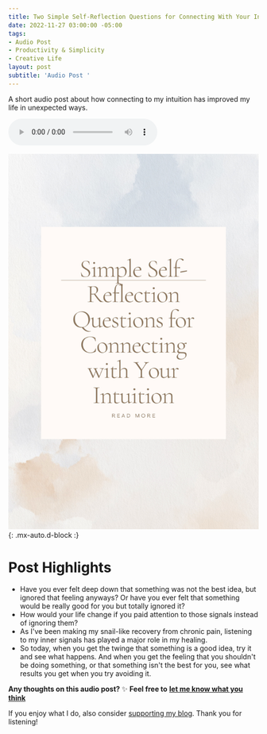 ```yaml
---
title: Two Simple Self-Reflection Questions for Connecting With Your Intuition
date: 2022-11-27 03:00:00 -05:00
tags:
- Audio Post
- Productivity & Simplicity
- Creative Life
layout: post
subtitle: 'Audio Post '
---
```


A short audio post about how connecting to my intuition has improved my life in unexpected ways.

<audio controls>
<source src="/uploads/two-self-reflection-questions-for-connecting-with-intuition.mp3">
Your browser does not support the audio element.
</audio>

![intuition self-discovery self-reflection highly sensitive person ](/uploads/two-simple-self-reflection-questions-connecting-with-intuition.png "Two simple self reflection questions for connecting with your intuition"){: .mx-auto.d-block :}

# Post Highlights

* Have you ever felt deep down that something was not the best idea, but ignored that feeling anyways? Or have you ever felt that something would be really good for you but totally ignored it?
* How would your life change if you paid attention to those signals instead of ignoring them?
* As I've been making my snail-like recovery from chronic pain, listening to my inner signals has played a major role in my healing.
* So today, when you get the twinge that something is a good idea, try it and see what happens. And when you get the feeling that you shouldn't be doing something, or that something isn't the best for you, see what results you get when you try avoiding it.

**Any thoughts on this audio post?** ✨ **Feel free to** [**let me know what you think**](https://arcadiapage.com/aboutme/)

If you enjoy what I do, also consider [supporting my blog](https://www.buymeacoffee.com/arcadiapage). Thank you for listening! 